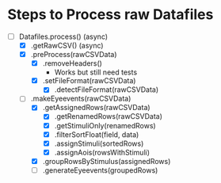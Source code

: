 # Steps to Process raw Datafiles

- [ ] Datafiles.process() (async)
  - [x] .getRawCSV() (async)
  - [x] .preProcess(rawCSVData)
    - [x] .removeHeaders()
      - Works but still need tests
    - [x] .setFileFormat(rawCSVData)
      - [x] .detectFileFormat(rawCSVData)
  - [ ] .makeEyeevents(rawCSVData)
    - [x] .getAssignedRows(rawCSVData)
      - [x] .getRenamedRows(rawCSVData)
      - [x] .getStimuliOnly(renamedRows)
      - [x] .filterSortFloat(field, data)
      - [x] .assignStimuli(sortedRows)
      - [x] .assignAois(rowsWithStimuli)
    - [x] .groupRowsByStimulus(assignedRows)
    - [ ] .generateEyeevents(groupedRows)
